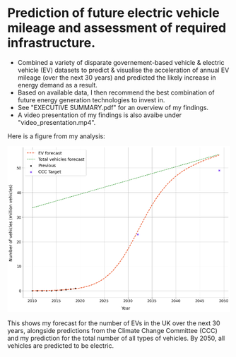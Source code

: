 # Prediction of future electric vehicle mileage and assessment of required infrastructure.

- Combined a variety of disparate governement-based vehicle & electric vehicle (EV) datasets to predict & visualise the acceleration of annual EV mileage (over the next 30 years) and predicted the likely increase in energy demand as a result. 
- Based on available data, I then recommend the best combination of future energy generation technologies to invest in.
- See "EXECUTIVE SUMMARY.pdf" for an overview of my findings.
- A video presentation of my findings is also avaibe under "video_presentation.mp4".

Here is a figure from my analysis:

![image](https://github.com/jackmillichamp/ev-predictions/blob/main/ev_nums_prediction.png)

This shows my forecast for the number of EVs in the UK over the next 30 years, alongside predictions from the Climate Change Committee (CCC) and my prediction for the total number of all types of vehicles. By 2050, all vehicles are predicted to be electric.
